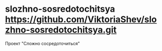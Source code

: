 # slozhno-sosredotochitsya https://github.com/ViktoriaShev/slozhno-sosredotochitsya.git
Проект "Сложно сосредоточиться" 
